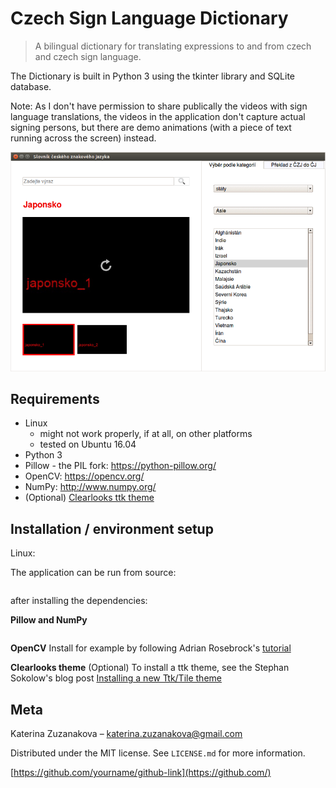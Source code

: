 # Czech Sign Language Dictionary
> A bilingual dictionary for translating expressions to and from czech and czech sign language.

The Dictionary is built in Python 3 using the tkinter library and SQLite database.

Note: As I don't have permission to share publically the videos with sign language translations, the videos in the application don't capture actual signing persons, but there are demo animations (with a piece of text running across the screen) instead.

![screenshot](screenshot.png)

## Requirements

* Linux
    * might not work properly, if at all, on other platforms
    * tested on Ubuntu 16.04
* Python 3
* Pillow - the PIL fork: https://python-pillow.org/
* OpenCV: https://opencv.org/
* NumPy: http://www.numpy.org/
* (Optional) [Clearlooks ttk theme](https://github.com/RedFantom/ttkthemes/tree/master/ttkthemes/themes/clearlooks)

## Installation / environment setup

Linux:

The application can be run from source:
```python dictionary/main.py
```
after installing the dependencies:

**Pillow and NumPy**
```$ pip install Pillow numpy
```
**OpenCV**
Install for example by following Adrian Rosebrock's [tutorial](https://www.pyimagesearch.com/2016/10/24/ubuntu-16-04-how-to-install-opencv/)

**Clearlooks theme** (Optional)
To install a ttk theme, see the Stephan Sokolow's blog post [Installing a new Ttk/Tile theme](http://blog.ssokolow.com/archives/2011/10/01/installing-a-new-ttktile-theme/)

## Meta

Katerina Zuzanakova – katerina.zuzanakova@gmail.com

Distributed under the MIT license. See ``LICENSE.md`` for more information.

[https://github.com/yourname/github-link](https://github.com/)

